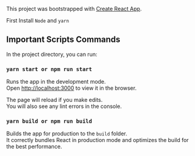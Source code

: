 This project was bootstrapped with [Create React App](https://github.com/facebook/create-react-app).

First Install `Node` and `yarn` 

## Important Scripts Commands

In the project directory, you can run:

### `yarn start or npm run start`

Runs the app in the development mode.<br />
Open [http://localhost:3000](http://localhost:3000) to view it in the browser.

The page will reload if you make edits.<br />
You will also see any lint errors in the console.


### `yarn build or npm run build`

Builds the app for production to the `build` folder.<br />
It correctly bundles React in production mode and optimizes the build for the best performance.
